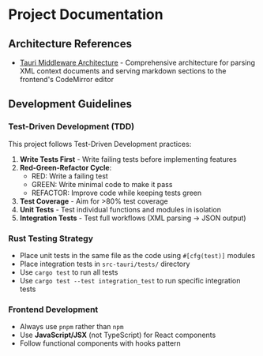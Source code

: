 # Project Documentation

## Architecture References

- [Tauri Middleware Architecture](knowledge-docs/architecture/tauri-middleware-architecture.md) - Comprehensive architecture for parsing XML context documents and serving markdown sections to the frontend's CodeMirror editor

## Development Guidelines

### Test-Driven Development (TDD)

This project follows Test-Driven Development practices:

1. **Write Tests First** - Write failing tests before implementing features
2. **Red-Green-Refactor Cycle**:
   - RED: Write a failing test
   - GREEN: Write minimal code to make it pass
   - REFACTOR: Improve code while keeping tests green
3. **Test Coverage** - Aim for >80% test coverage
4. **Unit Tests** - Test individual functions and modules in isolation
5. **Integration Tests** - Test full workflows (XML parsing → JSON output)

### Rust Testing Strategy

- Place unit tests in the same file as the code using `#[cfg(test)]` modules
- Place integration tests in `src-tauri/tests/` directory
- Use `cargo test` to run all tests
- Use `cargo test --test integration_test` to run specific integration tests


### Frontend Development
- Always use `pnpm` rather than `npm`
- Use **JavaScript/JSX** (not TypeScript) for React components
- Follow functional components with hooks pattern
